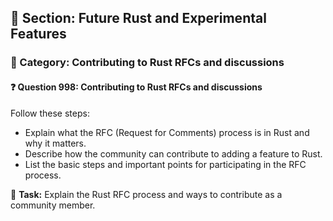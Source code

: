 ## 📘 Section: Future Rust and Experimental Features  
### 🔹 Category: Contributing to Rust RFCs and discussions  
#### ❓ Question 998: Contributing to Rust RFCs and discussions

Follow these steps:

- Explain what the RFC (Request for Comments) process is in Rust and why it matters.
- Describe how the community can contribute to adding a feature to Rust.
- List the basic steps and important points for participating in the RFC process.

🔧 **Task:** Explain the Rust RFC process and ways to contribute as a community member.
